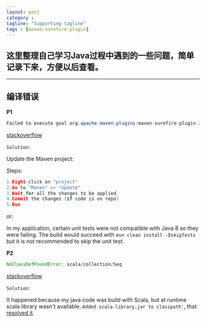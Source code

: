 ```yaml
---
layout: post
category :
tagline: "Supporting tagline"
tags : [maven-surefire-plugin]
---
```

这里整理自己学习Java过程中遇到的一些问题，简单记录下来，方便以后查看。
---
<!--more-->
---


## 编译错误

**P1**
```Java
Failed to execute goal org.apache.maven.plugins:maven-surefire-plugin:2.10:test
```
[stackoverflow](http://stackoverflow.com/questions/13170860/failed-to-execute-goal-org-apache-maven-pluginsmaven-surefire-plugin2-10test)

`Solution`:

Update the Maven project:

Steps:

```C
1.Right-click on "project"
2.Go to "Maven" >> "Update"
3.Wait for all the changes to be applied
4.Commit the changes (if code is on repo)
5.Run
```

or:

In my application, certain unit tests were not compatible with Java 8 so they were failing. The build would succeed with `mvn clean install -DskipTests `but it is not recommended to skip the unit test.


**P2**

```Java
NoClassDefFoundError: scala/collection/Seq
```
[stackoverflow](http://stackoverflow.com/questions/33885339/noclassdeffounderror-scala-collection-seq)

`Solution`:

It happened because my java code was build with Scala, but at runtime scala library wasn't available. `Added scala-library.jar to classpath'`, that [resolved it](http://zyjustin9.iteye.com/blog/2172445).
